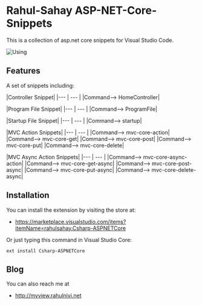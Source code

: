 # Rahul-Sahay ASP-NET-Core-Snippets

This is a collection of asp.net core snippets for Visual Studio Code.

![Using](https://github.com/rahulsahay19/asp-net-core-snippets/raw/master/aspnetcore.gif)

## Features

A set of snippets including:

|Controller Snippet|
|--- | --- |
|Command--> HomeController|

|Program File Snippet|
|--- | --- |
|Command--> ProgramFile|

|Startup File Snippet|
|--- | --- |
|Command--> startup|


|MVC Action Snippets|
|--- | --- |
|Command--> mvc-core-action|
|Command--> mvc-core-get|
|Command--> mvc-core-post|
|Command--> mvc-core-put|
|Command--> mvc-core-delete|



|MVC Async Action Snippets|
|--- | --- |
|Command--> mvc-core-async-action|
|Command--> mvc-core-get-async|
|Command--> mvc-core-post-async|
|Command--> mvc-core-put-async|
|Command--> mvc-core-delete-async|

## Installation

You can install the extension by visiting the store at:

- https://marketplace.visualstudio.com/items?itemName=rahulsahay.Csharp-ASPNETCore

Or just typing this command in Visual Studio Core:

    ext install Csharp-ASPNETCore
## Blog

You can also reach me at 

- http://myview.rahulnivi.net



